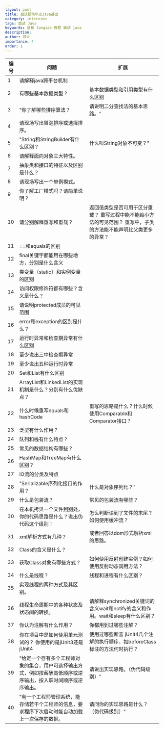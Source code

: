 ```yaml
---
layout: post
title: 面试题精华之Java基础
category: interview
tags: 面试 Java 
keywords: 蓝桥 lanqiao 教程 面试 java 
description: 
author: 郑未
importance: 4
order: 1
---
```


编号  | 问题 | 扩展
--- | ------------- | ------------
1 | 请解释java跨平台机制  | 	
2 | 有哪些基本数据类型？ | 基本数据类型和引用类型有什么区别
3 | "你了解哪些排序算法？ | 请说明二分查找法的基本思路。"
4 | 请现场写出冒泡排序或选择排序。	 | 		
5 | "String和StringBuilder有什么区别？ | 什么叫String对象不可变？"
6 | 请解释面向对象三大特性。			
7	 | 抽象类和接口的特征以及区别是什么？		
8	 | 请现场写出一个单例模式。			
9	 | 你了解工厂模式吗？请简单说明？			
10	 | 请分别解释重写和重载？	 | 返回值类型是否可用于区分重载？	重写过程中能不能缩小方法的可见范围？	重写中，子类的方法能不能声明比父类更多的异常？
11	 | ==和equals的区别			
12	 | final关键字都能用在哪些地方，分别是什么含义
13	 | 类变量（static）和实例变量的区别		
14	 | 访问权限修饰符都有哪些？含义是什么？		
15	 | 请说明protected成员的可见范围			
16	 | error和exception的区别是什么？		
17	 | 运行时异常和检查期异常有什么区别			
18	 | 至少说出三中检查期异常			
19	 | 至少说出五种运行时异常			
20	 | Set和List有什么区别			
21	 | ArrayList和LinkedList的实现机制是什么？分别有什么优缺点？
22	 | 什么时候重写equals和hashCode	 | 重写的思路是什么？什么时候使用Comparable和Comparator接口？	
23	 | 泛型有什么作用？			
24	 | 队列和栈有什么特点？			
25	 | 常见的数据结构有哪些？			
26	 | HashMap和TreeMap有什么区别？			
27	 | IO流的分类及特点			
28	 | "Serializable序列化接口的作用？ | 什么是对象序列化？"
29	 | 什么是包装流？ | 常见的包装流有哪些？	
30	 | 在本机拷贝一个文件到别处，你的代码思路是什么？说出伪代码这个级别！| 怎么判断读到了文件的末尾？	如何使用缓冲流？	
31	 | xml解析方式有几种？  | 或者回答以dom形式解析xml的思路。
32	 | Class的含义是什么？			
33	 | 获取Class对象有哪些方式？	 | 如何使用反射创建实例？如何使用反射动态调用方法？	
34	 | 什么是线程？ | 线程和进程有什么区别？	
35	 | 实现线程的两种方式及其区别。			
36	 | 线程生命周期中的各种状态及状态间的转换。	 | 请解释synchronized关键词的含义wait和notify的含义和作用。wait和sleep有什么区别？
37	 | 你认为注解有什么作用？ | 你都用到过哪些注解？
38	 | 你在项目中是如何使用单元测试的？	你使用的是jUnit3还是jUnit4 | 使用过哪些断言	jUnit4几个注解的执行顺序，如beforeClass标注的方法何时执行？
39	 | "给定一个存有多个工程师对象的集合，用户可选择输出方式，例如按薪酬高低顺序或逆序输出，按入职时间顺序或逆序输出。 | 请说出实现思路。（伪代码级别）"			
40	 | "有一个工程师管理系统，能存储若干个工程师的信息，要求程序下次启动时能自动加载上一次保存的数据。 | 请问你的实现思路是什么？（伪代码级别）"			
